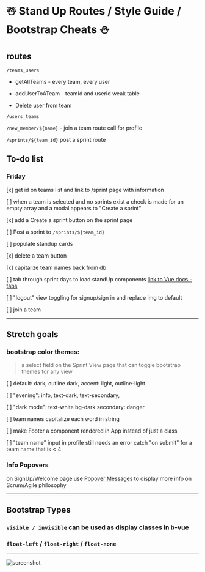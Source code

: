 # ☃️ Stand Up Routes / Style Guide / Bootstrap Cheats ⛄️

## routes

  `/teams_users`

   * getAllTeams - every team, every user

   * addUserToATeam - teamId and userId weak table

   * Delete user from team

   `/users_teams`

   `/new_member/${name}` - join a team route call for profile

   `/sprints/${team_id}` post a sprint route

## To-do list

### Friday

[x] get id on teams list and link to /sprint page with information

[ ] when a team is selected and no sprints exist a check is made for an empty array and a modal appears to "Create a sprint"

[x] add a Create a sprint button on the sprint page

[ ] Post a sprint to `/sprints/${team_id}`

[ ] populate standup cards

[x] delete a team button

[x] capitalize team names back from db

[ ] tab through sprint days to load standUp components [link to Vue docs - tabs](https://vuejs.org/v2/guide/components-dynamic-async.html)

[ ] "logout" view toggling for signup/sign in and replace img to default 

[ ] join a team 


---
## Stretch goals

### bootstrap color themes:

> a select field on the Sprint View page that can toggle bootstrap themes for any view

[ ] default: dark, outline dark, accent: light, outline-light

[ ] "evening": info, text-dark, text-secondary,

[ ] "dark mode": text-white bg-dark secondary: danger

[ ] team names capitalize each word in string

[ ] make Footer a component rendered in App instead of just a class

[ ] "team name" input in profile still needs an error catch "on submit" for a team name that is < 4

### Info Popovers

on SignUp/Welcome page use [Popover Messages](https://bootstrap-vue.js.org/docs/components/popover) to display more info on Scrum/Agile philosophy

---

## Bootstrap Types

### `visible / invisible` can be used as display classes in b-vue

### `float-left` / `float-right` / `float-none` 

---

![screenshot]('./src/assets/standup-dev-screenshot.png')